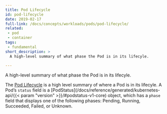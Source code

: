 ```yaml
---
title: Pod Lifecycle
id: pod-lifecycle
date: 2019-02-17
full-link: /docs/concepts/workloads/pods/pod-lifecycle/
related:
 - pod
 - container
tags:
 - fundamental
short_description: >
  A high-level summary of what phase the Pod is in its lifecyle.
 
---
```

 A high-level summary of what phase the Pod is in its lifecyle.

<!--more--> 

The [Pod Lifecycle](/docs/concepts/workloads/pods/pod-lifecycle/) is a high level summary of where a Pod is in its lifecyle.  A Pod’s `status` field is a [PodStatus](/docs/reference/generated/kubernetes-api/{{< param "version" >}}/#podstatus-v1-core) object, which has a `phase` field that displays one of the following phases: Pending, Running, Succeeded, Failed, or Unknown.
